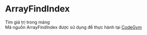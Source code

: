 # ArrayFindIndex
Tìm giá trị trong mảng <br />
Mã nguồn ArrayFindIndex được sử dụng để thực hành tại [CodeGym](https://codegym.vn)
